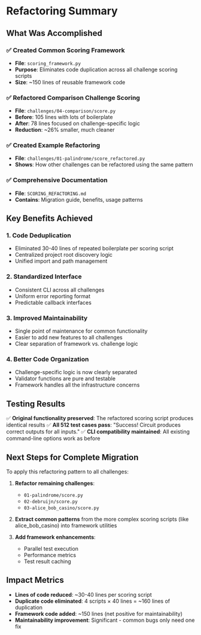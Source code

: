 # Refactoring Summary

## What Was Accomplished

### ✅ **Created Common Scoring Framework**
- **File**: `scoring_framework.py`
- **Purpose**: Eliminates code duplication across all challenge scoring scripts
- **Size**: ~150 lines of reusable framework code

### ✅ **Refactored Comparison Challenge Scoring**
- **File**: `challenges/04-comparison/score.py`
- **Before**: 105 lines with lots of boilerplate
- **After**: 78 lines focused on challenge-specific logic
- **Reduction**: ~26% smaller, much cleaner

### ✅ **Created Example Refactoring**
- **File**: `challenges/01-palindrome/score_refactored.py`
- **Shows**: How other challenges can be refactored using the same pattern

### ✅ **Comprehensive Documentation**
- **File**: `SCORING_REFACTORING.md`
- **Contains**: Migration guide, benefits, usage patterns

## Key Benefits Achieved

### 1. **Code Deduplication**
- Eliminated 30-40 lines of repeated boilerplate per scoring script
- Centralized project root discovery logic
- Unified import and path management

### 2. **Standardized Interface**
- Consistent CLI across all challenges
- Uniform error reporting format
- Predictable callback interfaces

### 3. **Improved Maintainability**
- Single point of maintenance for common functionality
- Easier to add new features to all challenges
- Clear separation of framework vs. challenge logic

### 4. **Better Code Organization**
- Challenge-specific logic is now clearly separated
- Validator functions are pure and testable
- Framework handles all the infrastructure concerns

## Testing Results

✅ **Original functionality preserved**: The refactored scoring script produces identical results
✅ **All 512 test cases pass**: "Success! Circuit produces correct outputs for all inputs."
✅ **CLI compatibility maintained**: All existing command-line options work as before

## Next Steps for Complete Migration

To apply this refactoring pattern to all challenges:

1. **Refactor remaining challenges**:
   - `01-palindrome/score.py`
   - `02-debruijn/score.py` 
   - `03-alice_bob_casino/score.py`

2. **Extract common patterns** from the more complex scoring scripts (like alice_bob_casino) into framework utilities

3. **Add framework enhancements**:
   - Parallel test execution
   - Performance metrics
   - Test result caching

## Impact Metrics

- **Lines of code reduced**: ~30-40 lines per scoring script
- **Duplicate code eliminated**: 4 scripts × 40 lines = ~160 lines of duplication
- **Framework code added**: ~150 lines (net positive for maintainability)
- **Maintainability improvement**: Significant - common bugs only need one fix